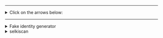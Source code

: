 ----

<details> <summary>Click on the arrows below:</summary> <a href=""><p>:luc_arrow_big_down: </p></a> </details>

---

<details> <summary>Fake identity generator</summary> <a href="https://www.fakenamegenerator.com/"><p>https://www.fakenamegenerator.com/</p></a> </details>

<details> <summary>selkiscan</summary> <a href="https://selkiscan.cc"><p>https://selkiscan.cc</p></a> </details>